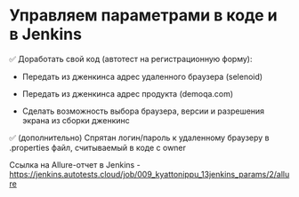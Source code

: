# **Управляем параметрами в коде и в Jenkins**

✅ Доработать свой код (автотест на регистрационную форму):

- Передать из дженкинса адрес удаленного браузера (selenoid)

- Передать из дженкинса адрес продукта (demoqa.com)

- Сделать возможность выбора браузера, версии и разрешения экрана из сборки дженкинс

✅ (дополнительно) Спрятан логин/пароль к удаленному браузеру в .properties файл, считываемый в коде с owner

Ссылка на Allure-отчет в Jenkins - https://jenkins.autotests.cloud/job/009_kyattonippu_13jenkins_params/2/allure
